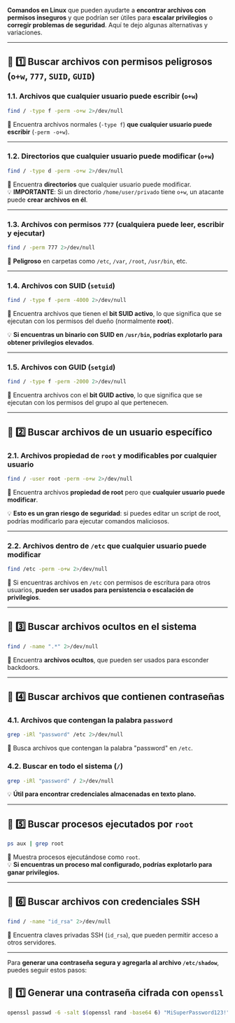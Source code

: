  **Comandos en Linux** que pueden ayudarte a **encontrar archivos con permisos inseguros** y que podrían ser útiles para **escalar privilegios** o **corregir problemas de seguridad**. Aquí te dejo algunas alternativas y variaciones.

---

## **📌 1️⃣ Buscar archivos con permisos peligrosos (`o+w`, `777`, `SUID`, `GUID`)**

### **1.1. Archivos que cualquier usuario puede escribir (`o+w`)**

```bash
find / -type f -perm -o+w 2>/dev/null
```

🔎 Encuentra archivos normales (`-type f`) **que cualquier usuario puede escribir** (`-perm -o+w`).

---

### **1.2. Directorios que cualquier usuario puede modificar (`o+w`)**

```bash
find / -type d -perm -o+w 2>/dev/null
```

🔎 Encuentra **directorios** que cualquier usuario puede modificar.  
💡 **IMPORTANTE**: Si un directorio `/home/user/privado` tiene `o+w`, un atacante puede **crear archivos en él**.

---

### **1.3. Archivos con permisos `777` (cualquiera puede leer, escribir y ejecutar)**

```bash
find / -perm 777 2>/dev/null
```

🔎 **Peligroso** en carpetas como `/etc`, `/var`, `/root`, `/usr/bin`, etc.

---

### **1.4. Archivos con SUID (`setuid`)**

```bash
find / -type f -perm -4000 2>/dev/null
```

🔎 Encuentra archivos que tienen el **bit SUID activo**, lo que significa que se ejecutan con los permisos del dueño (normalmente **root**).

💡 **Si encuentras un binario con SUID en `/usr/bin`, podrías explotarlo para obtener privilegios elevados**.

---

### **1.5. Archivos con GUID (`setgid`)**

```bash
find / -type f -perm -2000 2>/dev/null
```

🔎 Encuentra archivos con el **bit GUID activo**, lo que significa que se ejecutan con los permisos del grupo al que pertenecen.

---

## **📌 2️⃣ Buscar archivos de un usuario específico**

### **2.1. Archivos propiedad de `root` y modificables por cualquier usuario**

```bash
find / -user root -perm -o+w 2>/dev/null
```

🔎 Encuentra archivos **propiedad de root** pero que **cualquier usuario puede modificar**.

💡 **Esto es un gran riesgo de seguridad**: si puedes editar un script de root, podrías modificarlo para ejecutar comandos maliciosos.

---

### **2.2. Archivos dentro de `/etc` que cualquier usuario puede modificar**

```bash
find /etc -perm -o+w 2>/dev/null
```

🔎 Si encuentras archivos en `/etc` con permisos de escritura para otros usuarios, **pueden ser usados para persistencia o escalación de privilegios**.

---

## **📌 3️⃣ Buscar archivos ocultos en el sistema**

```bash
find / -name ".*" 2>/dev/null
```

🔎 Encuentra **archivos ocultos**, que pueden ser usados para esconder backdoors.

---

## **📌 4️⃣ Buscar archivos que contienen contraseñas**

### **4.1. Archivos que contengan la palabra `password`**

```bash
grep -iRl "password" /etc 2>/dev/null
```

🔎 Busca archivos que contengan la palabra "password" en `/etc`.

### **4.2. Buscar en todo el sistema (`/`)**

```bash
grep -iRl "password" / 2>/dev/null
```

💡 **Útil para encontrar credenciales almacenadas en texto plano.**

---

## **📌 5️⃣ Buscar procesos ejecutados por `root`**

```bash
ps aux | grep root
```

🔎 Muestra procesos ejecutándose como `root`.  
💡 **Si encuentras un proceso mal configurado, podrías explotarlo para ganar privilegios.**

---

## **📌 6️⃣ Buscar archivos con credenciales SSH**

```bash
find / -name "id_rsa" 2>/dev/null
```

🔎 Encuentra claves privadas SSH (`id_rsa`), que pueden permitir acceso a otros servidores.

---

Para **generar una contraseña segura y agregarla al archivo `/etc/shadow`**, puedes seguir estos pasos:

## **📌 1️⃣ Generar una contraseña cifrada con `openssl`**


```bash
openssl passwd -6 -salt $(openssl rand -base64 6) "MiSuperPassword123!"
```
